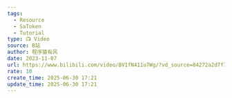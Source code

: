 ```yaml
---
tags:
  - Resource
  - SaToken
  - Tutorial
type: 📺 Video
source: B站
author: 程序猿有风
date: 2023-11-07
url: https://www.bilibili.com/video/BV1fN411u7Wg/?vd_source=84272a2d7f72158b38778819be5bc6ad
rate: 10
create_time: 2025-06-30 17:21
update_time: 2025-06-30 17:21
---
```

